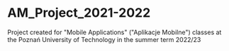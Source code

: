 # AM_Project_2021-2022
Project created for "Mobile Applications" ("Aplikacje Mobilne") classes at the Poznań University of Technology in the summer term 2022/23
